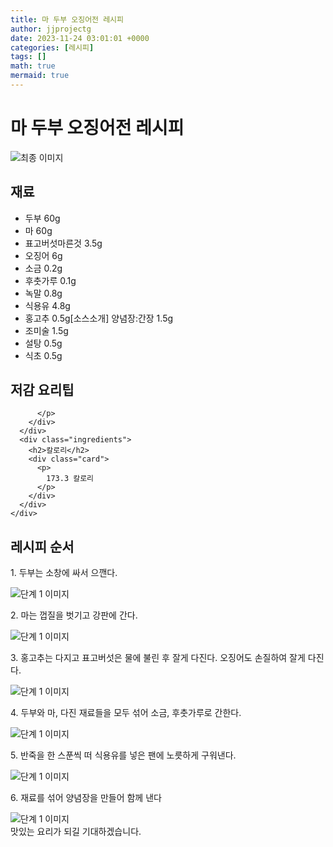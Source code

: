 ```yaml
---
title: 마 두부 오징어전 레시피
author: jjprojectg
date: 2023-11-24 03:01:01 +0000
categories: [레시피]
tags: []
math: true
mermaid: true
---
```

<meta name="og:type" content="website"/>
<meta charset="UTF-8"/>
<div class="header">
  <h1>마 두부 오징어전 레시피</h1>
</div>

<div class="container my-4">
  <div class="row">
    <div class="col-12 col-md-6">
      <div class="recipe-image">
        <img src="http://www.foodsafetykorea.go.kr/uploadimg/20141117/20141117053520_1416213320408.jpg" class="step-image" alt="최종 이미지"/>
      </div>
    </div>
    <div class="col-12 col-md-6">
      <div class="ingredients">
        <h2>재료</h2>
        <ul class="card">
          <li> 두부 60g </li>
          <li>  마 60g </li>
          <li>  표고버섯마른것 3.5g </li>
          <li>  오징어 6g </li>
          <li>  소금 0.2g </li>
          <li>  후춧가루 0.1g </li>
          <li>  녹말 0.8g </li>
          <li>  식용유 4.8g </li>
          <li>  홍고추 0.5g[소스소개] 양념장:간장 1.5g </li>
          <li>  조미술 1.5g </li>
          <li>  설탕 0.5g </li>
          <li>  식초 0.5g </li>
</ul>
      </div>
    </div>
    <div class="col-12 col-md-6">
      <div class="ingredients">
        <h2>저감 요리팁</h2>
        <div class="card"> 
          <p>
            
          </p>
        </div>
      </div>
      <div class="ingredients">
        <h2>칼로리</h2>
        <div class="card"> 
          <p>
            173.3 칼로리
          </p>
        </div>
      </div>
    </div>
  </div>

  <h2 class="my-4">레시피 순서</h2>
  <div class="card recipe-card">
    <div class="card-body recipe-step">
      <p class="card-text step-description">1. 두부는 소창에 싸서 으깬다.</p>
      <img src="http://www.foodsafetykorea.go.kr/uploadimg/cook/883-1.jpg" alt="단계 1 이미지" class="step-image"/>
    </div>
  </div>
  <div class="card recipe-card">
    <div class="card-body recipe-step">
      <p class="card-text step-description">2. 마는 껍질을 벗기고 강판에 간다.</p>
      <img src="http://www.foodsafetykorea.go.kr/uploadimg/cook/883-2.jpg" alt="단계 1 이미지" class="step-image"/>
    </div>
  </div>
  <div class="card recipe-card">
    <div class="card-body recipe-step">
      <p class="card-text step-description">3. 홍고추는 다지고 표고버섯은 물에 불린 후 잘게 다진다. 오징어도 손질하여 잘게 다진다.</p>
      <img src="http://www.foodsafetykorea.go.kr/uploadimg/cook/883-3.jpg" alt="단계 1 이미지" class="step-image"/>
    </div>
  </div>
  <div class="card recipe-card">
    <div class="card-body recipe-step">
      <p class="card-text step-description">4. 두부와 마, 다진 재료들을 모두 섞어 소금, 후춧가루로 간한다.</p>
      <img src="http://www.foodsafetykorea.go.kr/uploadimg/cook/883-4.jpg" alt="단계 1 이미지" class="step-image"/>
    </div>
  </div>
  <div class="card recipe-card">
    <div class="card-body recipe-step">
      <p class="card-text step-description">5. 반죽을 한 스푼씩 떠 식용유를 넣은 팬에 노릇하게 구워낸다.</p>
      <img src="http://www.foodsafetykorea.go.kr/uploadimg/cook/883-5.jpg" alt="단계 1 이미지" class="step-image"/>
    </div>
  </div>
  <div class="card recipe-card">
    <div class="card-body recipe-step">
      <p class="card-text step-description">6. 재료를 섞어 양념장을 만들어 함께 낸다</p>
      <img src="http://www.foodsafetykorea.go.kr/uploadimg/cook/883-6.jpg" alt="단계 1 이미지" class="step-image"/>
    </div>
  </div>

</div>
맛있는 요리가 되길 기대하겠습니다.
